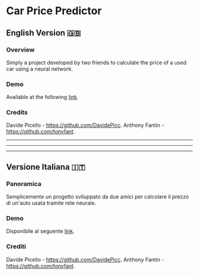 # Car Price Predictor

## English Version 🇬🇧

### Overview
Simply a project developed by two friends to calculate the price of a used car using a neural network.

### Demo
Available at the following [link](https://davidepic.pythonanywhere.com/).

### Credits
Davide Picello - https://github.com/DavidePicc.
Anthony Fantin - https://github.com/tonyfant.

---
---
---

## Versione Italiana 🇮🇹

### Panoramica
Semplicemente un progetto sviluppato da due amici per calcolare il prezzo di un'auto usata tramite rete neurale.

### Demo
Disponibile al seguente [link](https://davidepic.pythonanywhere.com/).

### Crediti
Davide Picello - https://github.com/DavidePicc.
Anthony Fantin - https://github.com/tonyfant.